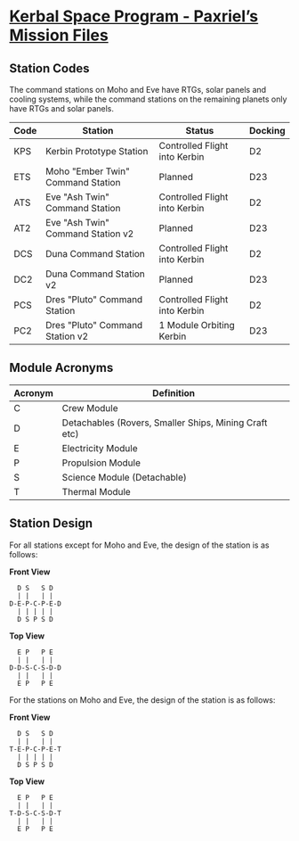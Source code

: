 # [Kerbal Space Program - Paxriel’s Mission Files](../)

## Station Codes

The command stations on Moho and Eve have RTGs, solar panels and cooling systems, while the command stations on the remaining planets only have RTGs and solar panels.

| Code | Station | Status | Docking |
|------|---------|--------|---------|
| KPS | Kerbin Prototype Station | Controlled Flight into Kerbin | D2 |
| ETS | Moho "Ember Twin" Command Station | Planned | D23 |
| ATS | Eve "Ash Twin" Command Station | Controlled Flight into Kerbin | D2 |
| AT2 | Eve "Ash Twin" Command Station v2 | Planned | D23 |
| DCS | Duna Command Station | Controlled Flight into Kerbin | D2 |
| DC2 | Duna Command Station v2 | Planned | D23 |
| PCS | Dres "Pluto" Command Station | Controlled Flight into Kerbin | D2 |
| PC2 | Dres "Pluto" Command Station v2 | 1 Module Orbiting Kerbin | D23 |

## Module Acronyms

| Acronym | Definition |
|---------|------------|
| C | Crew Module |
| D | Detachables (Rovers, Smaller Ships, Mining Craft etc) |
| E | Electricity Module |
| P | Propulsion Module |
| S | Science Module (Detachable) |
| T | Thermal Module |

## Station Design

For all stations except for Moho and Eve, the design of the station is as follows:

**Front View**

```
  D S   S D
  | |   | |
D-E-P-C-P-E-D
  | | | | |
  D S P S D
```

**Top View**

```
  E P   P E
  | |   | |
D-D-S-C-S-D-D
  | |   | |
  E P   P E
```

For the stations on Moho and Eve, the design of the station is as follows:

**Front View**

```
  D S   S D
  | |   | |
T-E-P-C-P-E-T
  | | | | |
  D S P S D
```

**Top View**

```
  E P   P E
  | |   | |
T-D-S-C-S-D-T
  | |   | |
  E P   P E
```
